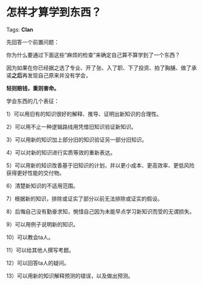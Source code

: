 # 怎样才算学到东西？

Tags: **Clan**

先回答一个前置问题：

你为什么要通过下面这些“麻烦的检查”来确定自己算不算学到了一个东西？

因为如果在你已经据之选了专业、开了张、入了职、下了投资、拍了胸脯、做了承诺**之后**再发现自己原来并没有学会，

**轻则赔钱，重则害命。**

学会东西的几个表征：

1）可以用旧有的知识很好的解释、推导、证明出新知识的合理性。

2）可以用不止一种逻辑路线用凭借旧知识验证新知识。

3）可以用新的知识加上部分旧的知识验证另一部分旧知识。

4）可以对新的知识进行实质等效的重新表达。

5）可以用新的知识改善基于旧知识的计划，并以更小成本、更高效率、更低风险获得更好性能的交付物。

6）清楚新知识的不适用范围。

7）根据新的知识，排除或证实了部分以前无法排除或证实的假设。

8）后悔自己没有勤奋求知，惋惜自己因为未能早点学习新知识而受的无谓损失。

9）可以用例子说明新的知识。

10）可以教会ta人。

11）可以给其他人撰写考题。

12）可以回答ta人的疑问。

13）可以用新的知识解释预测的错误，以及做出预测。



